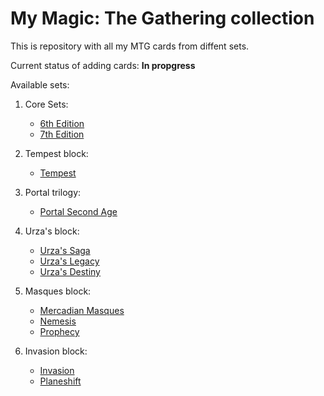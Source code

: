 # My Magic: The Gathering collection
This is repository with all my MTG cards from diffent sets.

Current status of adding cards: **In propgress**

Available sets:

1. Core Sets:
	- [6th Edition](1999_Classic_Sixth_Edition.csv)
	- [7th Edition](2001_04_Seventh_Edition.csv)

2. Tempest block:
	- [Tempest](1997_Tempest.csv)

3. Portal trilogy:
	- [Portal Second Age](1998_Portal_Second_age.csv)

4. Urza's block:
 	- [Urza's Saga](1998_Urza's_Saga.csv)
 	- [Urza's Legacy](1999_Urza's_Legacy.csv)
 	- [Urza's Destiny](1999_Urza's_Destiny.csv)

5. Masques block:
	- [Mercadian Masques](1999_Mercadian_Masques.csv)
	- [Nemesis](2000_Nemesis.csv)
	- [Prophecy](2000_Prophecy.csv)

6. Invasion block:
	- [Invasion](2000_09_Invasion.csv)
	- [Planeshift](2001_01_Planeshift.csv)


